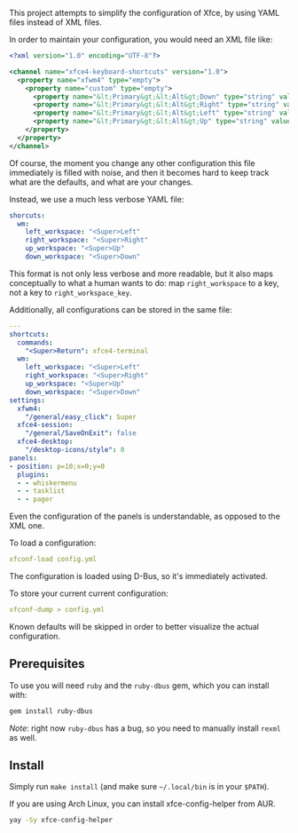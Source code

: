 This project attempts to simplify the configuration of Xfce, by using YAML files instead of XML
files.

In order to maintain your configuration, you would need an XML file like:

```xml
<?xml version="1.0" encoding="UTF-8"?>

<channel name="xfce4-keyboard-shortcuts" version="1.0">
  <property name="xfwm4" type="empty">
    <property name="custom" type="empty">
      <property name="&lt;Primary&gt;&lt;Alt&gt;Down" type="string" value="down_workspace_key"/>
      <property name="&lt;Primary&gt;&lt;Alt&gt;Right" type="string" value="right_workspace_key"/>
      <property name="&lt;Primary&gt;&lt;Alt&gt;Left" type="string" value="left_workspace_key"/>
      <property name="&lt;Primary&gt;&lt;Alt&gt;Up" type="string" value="up_workspace_key"/>
    </property>
  </property>
</channel>
```

Of course, the moment you change any other configuration this file immediately is filled with noise,
and then it becomes hard to keep track what are the defaults, and what are your changes.

Instead, we use a much less verbose YAML file:

```yaml
shorcuts:
  wm:
    left_workspace: "<Super>Left"
    right_workspace: "<Super>Right"
    up_workspace: "<Super>Up"
    down_workspace: "<Super>Down"
```

This format is not only less verbose and more readable, but it also maps conceptually to what a
human wants to do: map `right_workspace` to a key, not a key to `right_workspace_key`.

Additionally, all configurations can be stored in the same file:

```yaml
---
shortcuts:
  commands:
    "<Super>Return": xfce4-terminal
  wm:
    left_workspace: "<Super>Left"
    right_workspace: "<Super>Right"
    up_workspace: "<Super>Up"
    down_workspace: "<Super>Down"
settings:
  xfwm4:
    "/general/easy_click": Super
  xfce4-session:
    "/general/SaveOnExit": false
  xfce4-desktop:
    "/desktop-icons/style": 0
panels:
- position: p=10;x=0;y=0
  plugins:
  - - whiskermenu
  - - tasklist
  - - pager
```

Even the configuration of the panels is understandable, as opposed to the XML one.

To load a configuration:

```yaml
xfconf-load config.yml
```

The configuration is loaded using D-Bus, so it's immediately activated.

To store your current current configuration:

```yaml
xfconf-dump > config.yml
```

Known defaults will be skipped in order to better visualize the actual configuration.

## Prerequisites

To use you will need `ruby` and the `ruby-dbus` gem, which you can install with:

```sh
gem install ruby-dbus
```

*Note*: right now `ruby-dbus` has a bug, so you need to manually install `rexml` as well.

## Install

Simply run `make install` (and make sure `~/.local/bin` is in your `$PATH`).

If you are using Arch Linux, you can install xfce-config-helper from AUR.

```sh
yay -Sy xfce-config-helper
```
